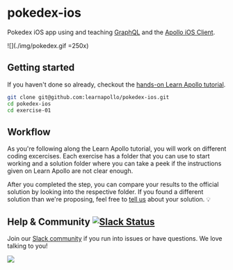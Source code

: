 # pokedex-ios

Pokedex iOS app using and teaching [GraphQL](www.graphql.com) and the [Apollo iOS Client](http://dev.apollodata.com/ios/).

![](./img/pokedex.gif =250x)


## Getting started

If you haven't done so already, checkout the [hands-on Learn Apollo tutorial](https://learnapollo.com/).

```sh
git clone git@github.com:learnapollo/pokedex-ios.git
cd pokedex-ios
cd exercise-01
```


## Workflow

As you're following along the Learn Apollo tutorial, you will work on different coding excercises. Each exercise has a folder that you can use to start working and a solution folder where you can take a peek if the instructions given on Learn Apollo are not clear enough.

After you completed the step, you can compare your results to the official solution by looking into the respective folder. If you found a different solution than we're proposing, feel free to [tell us](http://slack.graph.cool/) about your solution. 💡

## Help & Community [![Slack Status](https://slack.graph.cool/badge.svg)](https://slack.graph.cool)

Join our [Slack community](http://slack.graph.cool/) if you run into issues or have questions. We love talking to you!

![](http://i.imgur.com/5RHR6Ku.png)